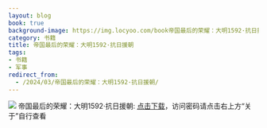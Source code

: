 ```yaml
---
layout: blog
book: true
background-image: https://img.locyoo.com/book帝国最后的荣耀：大明1592·抗日援朝.jpg
category: 书籍
title: 帝国最后的荣耀：大明1592·抗日援朝
tags:
- 书籍
- 军事
redirect_from:
  - /2024/03/帝国最后的荣耀：大明1592·抗日援朝/
---
```

![](https://img.locyoo.com/book帝国最后的荣耀：大明1592·抗日援朝.jpg)
帝国最后的荣耀：大明1592·抗日援朝: <a name = "ref1" href="https://url18.ctfile.com/f/50983618-1269463468-0c380e?p=3619">点击下载</a>，访问密码请点击右上方“关于”自行查看